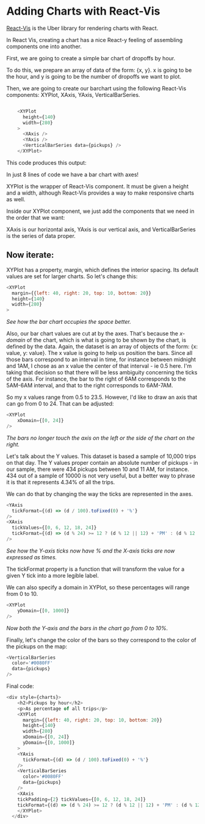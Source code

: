 <!-- INJECT:"AddCharts" -->

# Adding Charts with React-Vis

[React-Vis](http://uber.github.io/react-vis) is the Uber library for rendering charts with React.

In React Vis, creating a chart has a nice React-y feeling of assembling components one into another.

First, we are going to create a simple bar chart of dropoffs by hour.

To do this, we prepare an array of data of the form: {x, y}. x is going to be the hour, and y is going to be the number of dropoffs we want to plot.

Then, we are going to create our barchart using the following React-Vis components: XYPlot, XAxis, YAxis, VerticalBarSeries.

```js

    <XYPlot
      height={140}
      width={280}
    >
      <XAxis />
      <YAxis />
      <VerticalBarSeries data={pickups} />
    </XYPlot>

```

This code produces this output: 
<!-- INSERT:"BarChartBasic" -->

In just 8 lines of code we have a bar chart with axes!

XYPlot is the wrapper of React-Vis component. It must be given a height and a width, although React-Vis provides a way to make responsive charts as well.

Inside our XYPlot component, we just add the components that we need in the order that we want:

XAxis is our horizontal axis, YAxis is our vertical axis, and VerticalBarSeries is the series of data proper.

## Now iterate:

XYPlot has a property, margin, which defines the interior spacing. Its default values are set for larger charts. So let's change this:

```js
<XYPlot
  margin={{left: 40, right: 20, top: 10, bottom: 20}}
  height={140}
  width={280}
>
```

<!-- INSERT:"BarChartMargins" -->
*See how the bar chart occupies the space better.*

Also, our bar chart values are cut at by the axes. That's because the *x-domain* of the chart, which is what is going to be shown by the chart, is defined by the data.
Again, the dataset is an array of objects of the form: {x: value, y: value}. 
The x value is going to help us position the bars. Since all those bars correspond to an interval in time, for instance between midnight and 1AM, I chose as an x value the center of that interval - ie 0.5 here. I'm taking that decision so that there will be less ambiguity concerning the ticks of the axis.
For instance, the bar to the right of 6AM corresponds to the 5AM-6AM interval, and that to the right corresponds to 6AM-7AM. 

So my x values range from 0.5 to 23.5. However, I'd like to draw an axis that can go from 0 to 24. 
That can be adjusted:

```js
<XYPlot
    xDomain={[0, 24]}
/>
```

<!-- INSERT:"BarChartXDomain" -->
*The bars no longer touch the axis on the left or the side of the chart on the right.*

Let's talk about the Y values. This dataset is based a sample of 10,000 trips on that day. The Y values proper contain an absolute number of pickups - in our sample, there were 434 pickups between 10 and 11 AM, for instance. 434 out of a sample of 10000 is not very useful, but a better way to phrase it is that it represents 4.34% of all the trips. 

We can do that by changing the way the ticks are represented in the axes. 

```js
<YAxis
  tickFormat={(d) => (d / 100).toFixed(0) + '%'}
/>
<XAxis
  tickValues={[0, 6, 12, 18, 24]}
  tickFormat={(d) => (d % 24) >= 12 ? (d % 12 || 12) + 'PM' : (d % 12 || 12) + 'AM'}
/>
```

<!-- INSERT:"BarChartFormattedAxis" -->
*See how the Y-axis ticks now have % and the X-axis ticks are now expressed as times.*

The tickFormat property is a function that will transform the value for a given Y tick into a more legible label.

We can also specify a domain in XYPlot, so these percentages will range from 0 to 10. 

```js
<XYPlot
    yDomain={[0, 1000]}
/>
```

<!-- INSERT:"BarChartYDomain" -->
*Now both the Y-axis and the bars in the chart go from 0 to 10%.*

Finally, let's change the color of the bars so they correspond to the color of the pickups on the map:

```js
<VerticalBarSeries 
  color='#0080FF'
  data={pickups} 
/>
```

<!-- INSERT:"BarChartCustomColor" -->

Final code:
```js
<div style={charts}>
    <h2>Pickups by hour</h2>
    <p>As percentage of all trips</p>
    <XYPlot
      margin={{left: 40, right: 20, top: 10, bottom: 20}}
      height={140}
      width={280}
      xDomain={[0, 24]}
      yDomain={[0, 1000]}
    >
    <YAxis
      tickFormat={(d) => (d / 100).toFixed(0) + '%'}
    />
    <VerticalBarSeries 
      color='#0080FF'
      data={pickups} 
    />
    <XAxis 
    tickPadding={2} tickValues={[0, 6, 12, 18, 24]}
    tickFormat={(d) => (d % 24) >= 12 ? (d % 12 || 12) + 'PM' : (d % 12 || 12) + 'AM'}/>
    </XYPlot>  
  </div>
```

